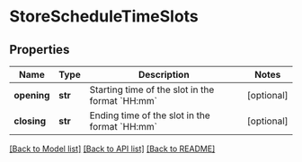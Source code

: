 # StoreScheduleTimeSlots

## Properties
Name | Type | Description | Notes
------------ | ------------- | ------------- | -------------
**opening** | **str** | Starting time of the slot in the format &#x60;HH:mm&#x60; | [optional] 
**closing** | **str** | Ending time of the slot in the format &#x60;HH:mm&#x60; | [optional] 

[[Back to Model list]](../README.md#documentation-for-models) [[Back to API list]](../README.md#documentation-for-api-endpoints) [[Back to README]](../README.md)

